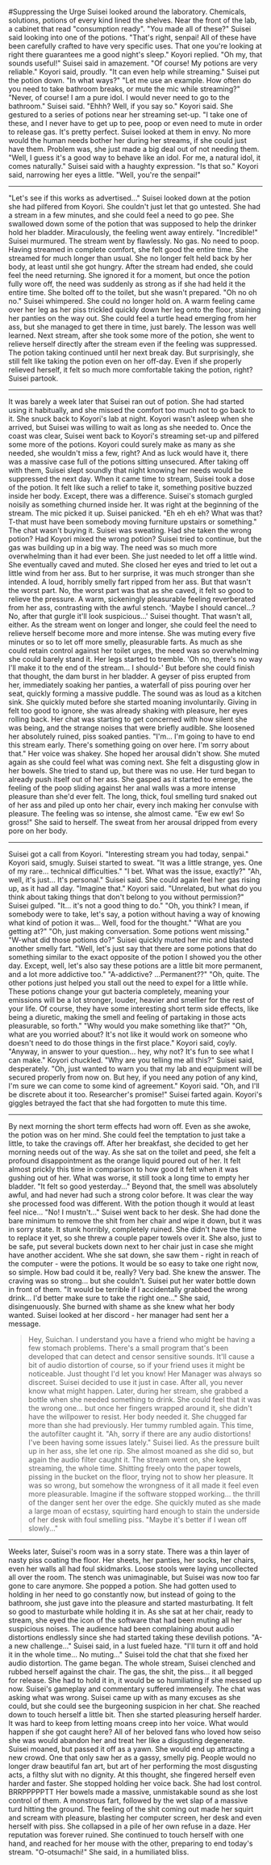 #Suppressing the Urge
Suisei looked around the laboratory. Chemicals, solutions, potions of every kind lined the shelves. Near the front of the lab, a cabinet that read "consumption ready". 
"You made all of these?" Suisei said looking into one of the potions.
"That's right, senpai! All of these have been carefully crafted to have very specific uses. That one you're looking at right there guarantees me a good night's sleep." Koyori replied.
"Oh my, that sounds useful!" Suisei said in amazement.
"Of course! My potions are very reliable." Koyori said, proudly. "It can even help while streaming."
Suisei put the potion down. "In what ways?"
"Let me use an example. How often do you need to take bathroom breaks, or mute the mic while streaming?"
"Never, of course! I am a pure idol. I would never need to go to the bathroom." Suisei said.
"Ehhh? Well, if you say so." Koyori said. She gestured to a series of potions near her streaming set-up. "I take one of these, and I never have to get up to pee, poop or even need to mute in order to release gas. It's pretty perfect.
Suisei looked at them in envy. No more would the human needs bother her during her streams, if she could just have them. Problem was, she just made a big deal out of not needing them.
"Well, I guess it's a good way to behave like an idol. For me, a natural idol, it comes naturally." Suisei said with a haughty expression.
"Is that so." Koyori said, narrowing her eyes a little. "Well, you're the senpai!"
***
"Let's see if this works as advertised..." 
Suisei looked down at the potion she had pilfered from Koyori. She couldn't just let that go untested. She had a stream in a few minutes, and she could feel a need to go pee. She swallowed down some of the potion that was supposed to help the drinker hold her bladder. Miraculously, the feeling went away entirely.
"Incredible!" Suisei murmured.
The stream went by flawlessly. No gas. No need to poop. Having streamed in complete comfort, she felt good the entire time. She streamed for much longer than usual. She no longer felt held back by her body, at least until she got hungry.
After the stream had ended, she could feel the need returning. She ignored it for a moment, but once the potion fully wore off, the need was suddenly as strong as if she had held it the entire time. She bolted off to the toilet, but she wasn't prepared. 
"Oh no oh no." Suisei whimpered. She could no longer hold on. A warm feeling came over her leg as her piss trickled quickly down her leg onto the floor, staining her panties on the way out. She could feel a turtle head emerging from her ass, but she managed to get there in time, just barely. The lesson was well learned. Next stream, after she took some more of the potion, she went to relieve herself directly after the stream even if the feeling was suppressed. 
The potion taking continued until her next break day. But surprisingly, she still felt like taking the potion even on her off-day. Even if she properly relieved herself, it felt so much more comfortable taking the potion, right? 
Suisei partook.
***
It was barely a week later that Suisei ran out of potion. She had started using it habitually, and she missed the comfort too much not to go back to it. She snuck back to Koyori's lab at night. Koyori wasn't asleep when she arrived, but Suisei was willing to wait as long as she needed to. Once the coast was clear, Suisei went back to Koyori's streaming set-up and pilfered some more of the potions. Koyori could surely make as many as she needed, she wouldn't miss a few, right? And as luck would have it, there was a massive case full of the potions sitting unsecured. After taking off with them, Suisei slept soundly that night knowing her needs would be suppressed the next day.
When it came time to stream, Suisei took a dose of the potion. It felt like such a relief to take it, something positive buzzed inside her body. Except, there was a difference. Suisei's stomach gurgled noisily as something churned inside her. It was right at the beginning of the stream. The mic picked it up. Suisei panicked.
"Eh eh eh eh? What was that? T-that must have been somebody moving furniture upstairs or something."
The chat wasn't buying it. Suisei was sweating. Had she taken the wrong potion? Had Koyori mixed the wrong potion? Suisei tried to continue, but the gas was building up in a big way. The need was so much more overwhelming than it had ever been. She just needed to let off a little wind.
She eventually caved and muted. She closed her eyes and tried to let out a little wind from her ass. But to her surprise, it was much stronger than she intended. A loud, horribly smelly fart ripped from her ass. But that wasn't the worst part. No, the worst part was that as she caved, it felt so good to relieve the pressure. A warm, sickeningly pleasurable feeling reverberated from her ass, contrasting with the awful stench.
'Maybe I should cancel...? No, after that gurgle it'll look suspicious...' Suisei thought.
That wasn't all, either. As the stream went on longer and longer, she could feel the need to relieve herself become more and more intense. She was muting every five minutes or so to let off more smelly, pleasurable farts. As much as she could retain control against her toilet urges, the need was so overwhelming she could barely stand it. Her legs started to tremble.
'Oh no, there's no way I'll make it to the end of the stream... I should-' But before she could finish that thought, the dam burst in her bladder. A geyser of piss erupted from her, immediately soaking her panties, a waterfall of piss pouring over her seat, quickly forming a massive puddle. The sound was as loud as a kitchen sink. She quickly muted before she started moaning involuntarily. Giving in felt too good to ignore, she was already shaking with pleasure, her eyes rolling back.
Her chat was starting to get concerned with how silent she was being, and the strange noises that were briefly audible. She loosened her absolutely ruined, piss soaked panties.
"I'm... I'm going to have to end this stream early. There's something going on over here. I'm sorry about that." Her voice was shakey. She hoped her arousal didn't show.
She muted again as she could feel what was coming next. She felt a disgusting glow in her bowels. She tried to stand up, but there was no use. Her turd began to already push itself out of her ass. She gasped as it started to emerge, the feeling of the poop sliding against her anal walls was a more intense pleasure than she'd ever felt. The long, thick, foul smelling turd snaked out of her ass and piled up onto her chair, every inch making her convulse with pleasure. The feeling was so intense, she almost came.
"Ew ew ew! So gross!" She said to herself. The sweat from her arousal dripped from every pore on her body.
***
Suisei got a call from Koyori.
"Interesting stream you had today, senpai." Koyori said, smugly.
Suisei started to sweat. "It was a little strange, yes. One of my rare... technical difficulties."
"I bet. What was the issue, exactly?"
"Ah, well, it's just... It's personal." Suisei said. She could again feel her gas rising up, as it had all day.
"Imagine that." Koyori said. "Unrelated, but what do you think about taking things that don't belong to you without permission?"
Suisei gulped. "It... it's not a good thing to do."
"Oh, you think? I mean, if somebody were to take, let's say, a potion without having a way of knowing what kind of potion it was... Well, food for the thought."
"What are you getting at?"
"Oh, just making conversation. Some potions went missing."
"W-what did those potions do?" Suisei quickly muted her mic and blasted another smelly fart.
"Well, let's just say that there are some potions that do something similar to the exact opposite of the potion I showed you the other day. Except, well, let's also say these potions are a little bit more permanent, and a lot more addictive too."
"A-addictive? ...Permanent??"
"Oh, quite. The other potions just helped you stall out the need to expel for a little while. These potions change your gut bacteria completely, meaning your emissions will be a lot stronger, louder, heavier and smellier for the rest of your life. Of course, they have some interesting short term side effects, like being a diuretic, making the smell and feeling of partaking in those acts pleasurable, so forth."
"Why would you make something like that?"
"Oh, what are you worried about? It's not like it would work on someone who doesn't need to do those things in the first place." Koyori said, coyly. "Anyway, in answer to your question... hey, why not? It's fun to see what I can make." Koyori chuckled.
"Why are you telling me all this?" Suisei said, desperately.
"Oh, just wanted to warn you that my lab and equipment will be secured properly from now on. But hey, if you need any potion of any kind, I'm sure we can come to some kind of agreement." Koyori said. "Oh, and I'll be discrete about it too. Researcher's promise!" 
Suisei farted again. Koyori's giggles betrayed the fact that she had forgotten to mute this time.
***
By next morning the short term effects had worn off. Even as she awoke, the potion was on her mind. She could feel the temptation to just take a little, to take the cravings off. After her breakfast, she decided to get her morning needs out of the way. As she sat on the toilet and peed, she felt a profound disappointment as the orange liquid poured out of her. It felt almost prickly this time in comparison to how good it felt when it was gushing out of her. What was worse, it still took a long time to empty her bladder.
"It felt so good yesterday..."
Beyond that, the smell was absolutely awful, and had never had such a strong color before. It was clear the way she processed food was different. With the potion though it would at least feel nice...
"No! I mustn't..."
Suisei went back to her desk. She had done the bare minimum to remove the shit from her chair and wipe it down, but it was in sorry state. It stunk horribly, completely ruined. She didn't have the time to replace it yet, so she threw a couple paper towels over it. She also, just to be safe, put several buckets down next to her chair just in case she might have another accident. Whe she sat down, she saw them - right in reach of the computer - were the potions. It would be so easy to take one right now, so simple. How bad could it be, really? Very bad. She knew the answer. The craving was so strong... but she couldn't. Suisei put her water bottle down in front of them. 
"It would be terrible if I accidentally grabbed the wrong drink... I'd better make sure to take the right one..." She said, disingenuously. She burned with shame as she knew what her body wanted.
Suisei looked at her discord - her manager had sent her a message.
>Hey, Suichan. I understand you have a friend who might be having a few stomach problems. There's a small program that's been developed that can detect and censor sensitive sounds. It'll cause a bit of audio distortion of course, so if your friend uses it might be noticeable. Just thought I'd let you know!
Her Manager was always so discreet. Suisei decided to use it just in case. After all, you never know what might happen.
Later, during her stream, she grabbed a bottle when she needed something to drink. She could feel that it was the wrong one... but once her fingers wrapped around it, she didn't have the willpower to resist. Her body needed it.
She chugged far more than she had previously.
Her tummy rumbled again. This time, the autofilter caught it.
"Ah, sorry if there are any audio distortions! I've been having some issues lately." Suisei lied.
As the pressure built up in her ass, she let one rip. She almost moaned as she did so, but again the audio filter caught it.
The stream went on, she kept streaming, the whole time. Shitting freely onto the paper towels, pissing in the bucket on the floor, trying not to show her pleasure. It was so wrong, but somehow the wrongness of it all made it feel even more pleasurable. Imagine if the software stopped working... the thrill of the danger sent her over the edge. She quickly muted as she made a large moan of ecstasy, squirting hard enough to stain the underside of her desk with foul smelling piss.
"Maybe it's better if I wean off slowly..."
***
Weeks later, Suisei's room was in a sorry state. There was a thin layer of nasty piss coating the floor. Her sheets, her panties, her socks, her chairs, even her walls all had foul skidmarks. Loose stools were laying uncollected all over the room. The stench was unimaginable, but Suisei was now too far gone to care anymore. She popped a potion. She had gotten used to holding in her need to go constantly now, but instead of going to the bathroom, she just gave into the pleasure and started masturbating. It felt so good to masturbate while holding it in. As she sat at her chair, ready to stream, she eyed the icon of the software that had been muting all her suspicious noises. The audience had been complaining about audio distortions endlessly since she had started taking these devilish potions.
"A-a new challenge..." Suisei said, in a lust fueled haze. "I'll turn it off and hold it in the whole time... No muting..."
Suisei told the chat that she fixed her audio distortion. The game began. The whole stream, Suisei clenched and rubbed herself against the chair. The gas, the shit, the piss... it all begged for release.
She had to hold it in, it would be so humiliating if she messed up now.
Suisei's gameplay and commentary suffered immensely. The chat was asking what was wrong. Suisei came up with as many excuses as she could, but she could see the burgeoning suspicion in her chat.
She reached down to touch herself a little bit. Then she started pleasuring herself harder. It was hard to keep from letting moans creep into her voice.
What would happen if she got caught here? All of her beloved fans who loved how seiso she was would abandon her and treat her like a disgusting degenerate.
Suisei moaned, but passed it off as a yawn.
She would end up attracting a new crowd. One that only saw her as a gassy, smelly pig. People would no longer draw beautiful fan art, but art of her performing the most disgusting acts, a filthy slut with no dignity.
At this thought, she fingered herself even harder and faster. She stopped holding her voice back. She had lost control.
BRRPPPPPTT
Her bowels made a massive, unmistakable sound as she lost control of them. A monstrous fart, followed by the wet slap of a massive turd hitting the ground. The feeling of the shit coming out made her squirt and scream with pleasure, blasting her computer screen, her desk and even herself with piss. She collapsed in a pile of her own refuse in a daze. Her reputation was forever ruined. She continued to touch herself with one hand, and reached for her mouse with the other, preparing to end today's stream.
"O-otsumachi!" She said, in a humiliated bliss.